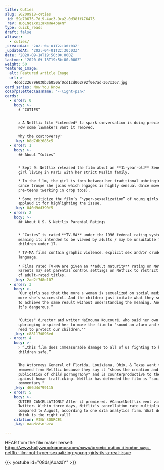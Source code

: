 ```yaml
---
title: Cuties
slug: 20200918-cuties
_id: 59e70675-7d19-4ac3-9ca2-0d38ff476475
_rev: TDo1Nq1xkiZakmRW4paeNf
type: quick_reads
draft: false
aliases:
  - cuties/
_createdAt: '2021-04-01T22:30:03Z'
_updatedAt: '2021-04-01T22:30:03Z'
date: '2020-09-18T19:50:00.000Z'
lastmod: '2020-09-18T19:50:00.000Z'
weight: 50
featured_image:
  alt: Featured Article Image
  url: >-
    4dddc226796020b3b050af0cd1cd062792f0e7ad-367x367.jpg
card_series: Now You Know
colorpaletteclassname: '--light-pink'
cards:
  - order: 0
    body: >-
      # “CUTIES”


      > A Netflix film *intended* to spark conversation is doing precisely that.
      Now some lawmakers want it removed.  
        
      Why the controversy?
    _key: b8d7db2685c5
  - order: 1
    body: >-
      ## About “Cuties”


      * Sept 9: Netflix released the film about an **11-year-old** Senegalese
      girl living in Paris with her strict Muslim family.

      * In the film, the girl is torn between her traditional upbringing and a
      dance troupe she joins which engages in highly sensual dance moves (ex:
      pre-teens twerking in crop tops).

      * Some criticize the film’s “hyper-sexualization” of young girls. Others
      applaud it for highlighting the issue.
    _key: 040d9dd390f5
  - order: 2
    body: >-
      ## About U.S. & Netflix Parental Ratings


      * “Cuties” is rated **TV-MA** under the 1996 federal rating system,
      meaning its intended to be viewed by adults / may be unsuitable for
      children under 17.

      * TV-MA films contain graphic violence, explicit sex and/or crude
      language.

      * Films rated TV-MA are given an **adult maturity** rating on Netflix.
      Parents may set parental control settings on Netflix to restrict viewing
      of adult-rated titles.
    _key: 2ad2f7d8d107
  - order: 3
    body: >-
      “Our girls see that the more a woman is sexualized on social media, the
      more she’s successful. And the children just imitate what they see, trying
      to achieve the same result without understanding the meaning. And, yeah,
      it’s dangerous.”


      "Cuties" director and writer Maïmouna Doucouré, who said her own
      upbringing inspired her to make the film to "sound an alarm and say, 'We
      need to protect our children.'"
    _key: c881170096ed
  - order: 4
    body: >-
      > “…this film does immeasurable damage to all of us fighting to keep our
      children safe.”


      The Attorneys General of Florida, Louisiana, Ohio, & Texas want the film
      removed from Netflix because they say it "shows the creation and
      publication of child pornography" and is counterproductive to the fight
      against human trafficking. Netflix has defended the film as "social
      commentary."
    _key: 466d4d799115
  - order: 5
    body: >-
      CUTIES CANCELLATIONS? After it premiered, #CancelNetflix went viral on
      Twitter. Within three days, Netflix's cancellation rate multiplied by 8x
      compared to August, according to one data analytics firm. What do you
      think is the right call?
    citation: VIEW SOURCES
    _key: 8e0dcd5038ce

---
```

HEAR from the film maker herself: https://www.hollywoodreporter.com/news/toronto-cuties-director-says-netflix-film-not-hyper-sexualizing-young-girls-its-a-real-issue

  


{{< youtube id="Q8dsjAoazdY" >}}